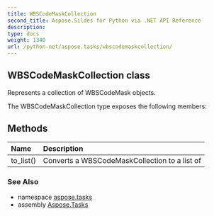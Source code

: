 ```yaml
---
title: WBSCodeMaskCollection
second_title: Aspose.Sildes for Python via .NET API Reference
description: 
type: docs
weight: 1340
url: /python-net/aspose.tasks/wbscodemaskcollection/
---
```


## WBSCodeMaskCollection class

Represents a collection of WBSCodeMask objects.

The WBSCodeMaskCollection type exposes the following members:
## Methods
| Name | Description |
| :- | :- |
|to_list()|Converts a WBSCodeMaskCollection to a list of|

### See Also

* namespace [aspose.tasks](/tasks/python-net/aspose.tasks/)
* assembly [Aspose.Tasks](/tasks/python-net/)

